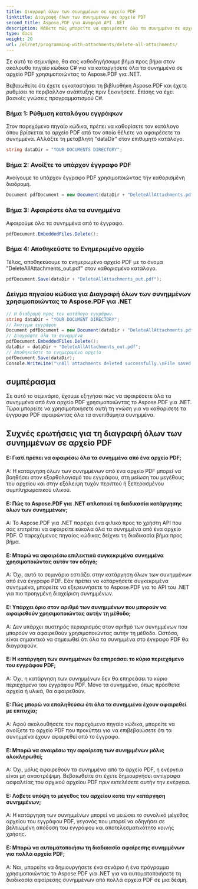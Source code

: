 ```yaml
---
title: Διαγραφή όλων των συνημμένων σε αρχείο PDF
linktitle: Διαγραφή όλων των συνημμένων σε αρχείο PDF
second_title: Aspose.PDF για Αναφορά API .NET
description: Μάθετε πώς μπορείτε να αφαιρέσετε όλα τα συνημμένα σε αρχείο PDF χρησιμοποιώντας το Aspose.PDF για .NET. Οδηγός βήμα προς βήμα για εύκολο χειρισμό.
type: docs
weight: 20
url: /el/net/programming-with-attachments/delete-all-attachments/
---
```

Σε αυτό το σεμινάριο, θα σας καθοδηγήσουμε βήμα προς βήμα στον ακόλουθο πηγαίο κώδικα C# για να καταργήσετε όλα τα συνημμένα σε αρχείο PDF χρησιμοποιώντας το Aspose.PDF για .NET.

Βεβαιωθείτε ότι έχετε εγκαταστήσει τη βιβλιοθήκη Aspose.PDF και έχετε ρυθμίσει το περιβάλλον ανάπτυξης πριν ξεκινήσετε. Επίσης να έχει βασικές γνώσεις προγραμματισμού C#.

### Βήμα 1: Ρύθμιση καταλόγου εγγράφων

Στον παρεχόμενο πηγαίο κώδικα, πρέπει να καθορίσετε τον κατάλογο όπου βρίσκεται το αρχείο PDF από τον οποίο θέλετε να αφαιρέσετε τα συνημμένα. Αλλάξτε τη μεταβλητή "dataDir" στον επιθυμητό κατάλογο.

```csharp
string dataDir = "YOUR DOCUMENTS DIRECTORY";
```

### Βήμα 2: Ανοίξτε το υπάρχον έγγραφο PDF

Ανοίγουμε το υπάρχον έγγραφο PDF χρησιμοποιώντας την καθορισμένη διαδρομή.

```csharp
Document pdfDocument = new Document(dataDir + "DeleteAllAttachments.pdf");
```

### Βήμα 3: Αφαιρέστε όλα τα συνημμένα

Αφαιρούμε όλα τα συνημμένα από το έγγραφο.

```csharp
pdfDocument.EmbeddedFiles.Delete();
```

### Βήμα 4: Αποθηκεύστε το Ενημερωμένο αρχείο

Τέλος, αποθηκεύουμε το ενημερωμένο αρχείο PDF με το όνομα "DeleteAllAttachments_out.pdf" στον καθορισμένο κατάλογο.

```csharp
pdfDocument.Save(dataDir + "DeleteAllAttachments_out.pdf");
```

### Δείγμα πηγαίου κώδικα για Διαγραφή όλων των συνημμένων χρησιμοποιώντας το Aspose.PDF για .NET 

```csharp
// Η διαδρομή προς τον κατάλογο εγγράφων.
string dataDir = "YOUR DOCUMENT DIRECTORY";
// Άνοιγμα εγγράφου
Document pdfDocument = new Document(dataDir + "DeleteAllAttachments.pdf");
// Διαγράψτε όλα τα συνημμένα
pdfDocument.EmbeddedFiles.Delete();
dataDir = dataDir + "DeleteAllAttachments_out.pdf";
// Αποθηκεύστε το ενημερωμένο αρχείο
pdfDocument.Save(dataDir);
Console.WriteLine("\nAll attachments deleted successfully.\nFile saved at " + dataDir);

```

## συμπέρασμα

Σε αυτό το σεμινάριο, έχουμε εξηγήσει πώς να αφαιρέσετε όλα τα συνημμένα από ένα αρχείο PDF χρησιμοποιώντας το Aspose.PDF για .NET. Τώρα μπορείτε να χρησιμοποιήσετε αυτή τη γνώση για να καθαρίσετε τα έγγραφα PDF αφαιρώντας όλα τα ανεπιθύμητα συνημμένα.

## Συχνές ερωτήσεις για τη διαγραφή όλων των συνημμένων σε αρχείο PDF

#### Ε: Γιατί πρέπει να αφαιρέσω όλα τα συνημμένα από ένα αρχείο PDF;

Α: Η κατάργηση όλων των συνημμένων από ένα αρχείο PDF μπορεί να βοηθήσει στον εξορθολογισμό του εγγράφου, στη μείωση του μεγέθους του αρχείου και στην εξάλειψη τυχόν περιττού ή ξεπερασμένου συμπληρωματικού υλικού.

#### Ε: Πώς το Aspose.PDF για .NET απλοποιεί τη διαδικασία κατάργησης όλων των συνημμένων;

Α: Το Aspose.PDF για .NET παρέχει ένα φιλικό προς το χρήστη API που σας επιτρέπει να αφαιρείτε εύκολα όλα τα συνημμένα από ένα αρχείο PDF. Ο παρεχόμενος πηγαίος κώδικας δείχνει τη διαδικασία βήμα προς βήμα.

#### Ε: Μπορώ να αφαιρέσω επιλεκτικά συγκεκριμένα συνημμένα χρησιμοποιώντας αυτόν τον οδηγό;

Α: Όχι, αυτό το σεμινάριο εστιάζει στην κατάργηση όλων των συνημμένων από ένα έγγραφο PDF. Εάν πρέπει να καταργήσετε συγκεκριμένα συνημμένα, μπορείτε να εξερευνήσετε το Aspose.PDF για το API του .NET για πιο προηγμένη διαχείριση συνημμένων.

#### Ε: Υπάρχει όριο στον αριθμό των συνημμένων που μπορούν να αφαιρεθούν χρησιμοποιώντας αυτήν τη μέθοδο;

Α: Δεν υπάρχει αυστηρός περιορισμός στον αριθμό των συνημμένων που μπορούν να αφαιρεθούν χρησιμοποιώντας αυτήν τη μέθοδο. Ωστόσο, είναι σημαντικό να σημειωθεί ότι όλα τα συνημμένα στο έγγραφο PDF θα διαγραφούν.

#### Ε: Η κατάργηση των συνημμένων θα επηρεάσει το κύριο περιεχόμενο του εγγράφου PDF;

Α: Όχι, η κατάργηση των συνημμένων δεν θα επηρεάσει το κύριο περιεχόμενο του εγγράφου PDF. Μόνο τα συνημμένα, όπως πρόσθετα αρχεία ή υλικά, θα αφαιρεθούν.

#### Ε: Πώς μπορώ να επαληθεύσω ότι όλα τα συνημμένα έχουν αφαιρεθεί με επιτυχία;

Α: Αφού ακολουθήσετε τον παρεχόμενο πηγαίο κώδικα, μπορείτε να ανοίξετε το αρχείο PDF που προκύπτει για να επιβεβαιώσετε ότι τα συνημμένα έχουν αφαιρεθεί από το έγγραφο.

#### Ε: Μπορώ να αναιρέσω την αφαίρεση των συνημμένων μόλις ολοκληρωθεί;

Α: Όχι, μόλις αφαιρεθούν τα συνημμένα από το αρχείο PDF, η ενέργεια είναι μη αναστρέψιμη. Βεβαιωθείτε ότι έχετε δημιουργήσει αντίγραφα ασφαλείας του αρχικού αρχείου PDF πριν εκτελέσετε αυτήν την ενέργεια.

#### Ε: Λάβετε υπόψη το μέγεθος του αρχείου κατά την κατάργηση συνημμένων;

Α: Η κατάργηση των συνημμένων μπορεί να μειώσει το συνολικό μέγεθος αρχείου του εγγράφου PDF, γεγονός που μπορεί να οδηγήσει σε βελτιωμένη απόδοση του εγγράφου και αποτελεσματικότητα κοινής χρήσης.

#### Ε: Μπορώ να αυτοματοποιήσω τη διαδικασία αφαίρεσης συνημμένων για πολλά αρχεία PDF;
Α: Ναι, μπορείτε να δημιουργήσετε ένα σενάριο ή ένα πρόγραμμα χρησιμοποιώντας το Aspose.PDF για .NET για να αυτοματοποιήσετε τη διαδικασία αφαίρεσης συνημμένων από πολλά αρχεία PDF σε μια δέσμη.